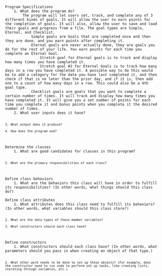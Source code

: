 <code>
Program Specifications
    1. What does the program do?
        The program will let users set, track, and complete any of 3 different kinds of goals. It will allow the user to earn points for the completion of goals. It will also, allow the user to save and load their goals and progress from a file. The goal types are Simple, Eternal, and Checklist. 
            Simple goals are Goals that are completed once and then they are done, and you earn points after completing it. 
            Eternal goals are never actually done, they are goals you do for the rest of your life. You earn points for each time you complete an Eternal Goal. 
                Stretch goal for Eternal goals is to track and display how many times you have completed it.
                Stretch goal #2 for Eternal Goals is to track how many days in a row you have completed it. A possible way to do this would be to add a category for the date you have last completed it, and then check if that is no later than the prior day, and if it is, then add one to a count of how many days in a row. This could also be a 4th goal type. 
            Checklist goals are goals that you want to complete a certain number of times. It will track and display how many times you have completed it. It will give you a set number of points for each time you complete it and bonus points when you complete it the desired number of times. 
    2. What user inputs does it have?

    3. What output does it produce?

    4. How does the program end?
</code>
<code>
Determine the classes
    1. What are good candidates for classes in this program?

    2. What are the primary responsibilities of each class?
</code>
<code>
Define class behaviors
    1. What are the behaviors this class will have in order to fulfill its responsibilities? (In other words, what things should this class do?)
</code>
<code>
Define class attributes
    1. What attributes does this class need to fulfill its behaviors? (In other words, what variables should this class store?)

    2. What are the data types of these member variables?

    3. What constructors should each class have?
</code>
<code>
Define constructors
    1. What constructors should each class have? (In other words, what parameters should you pass in when creating an object of that type.)

    2. What other work needs to be done to set up these objects? (For example, does the constructor need to run code to perform set up tasks, like creating lists, iterating through variables, etc.)
</code>

